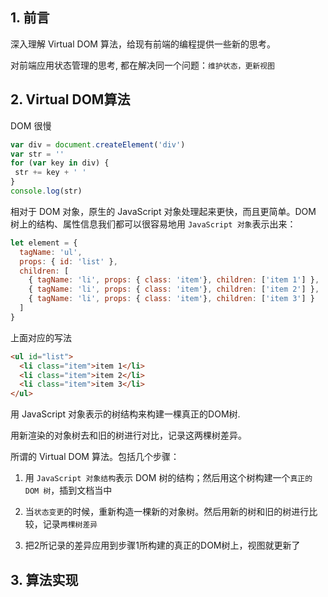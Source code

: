 ## 1. 前言

深入理解 Virtual DOM 算法，给现有前端的编程提供一些新的思考。

对前端应用状态管理的思考, 都在解决同一个问题：`维护状态，更新视图`

## 2. Virtual DOM算法

DOM 很慢
```javascript
var div = document.createElement('div')
var str = ''
for (var key in div) {
 str += key + ' '
}
console.log(str)
```

相对于 DOM 对象，原生的 JavaScript 对象处理起来更快，而且更简单。DOM 树上的结构、属性信息我们都可以很容易地用 `JavaScript 对象`表示出来：
```javascript
let element = {
  tagName: 'ul',
  props: { id: 'list' },
  children: [
    { tagName: 'li', props: { class: 'item'}, children: ['item 1'] },
    { tagName: 'li', props: { class: 'item'}, children: ['item 2'] },
    { tagName: 'li', props: { class: 'item'}, children: ['item 3'] }
  ]
}
```
上面对应的写法
```html
<ul id="list">
  <li class="item">item 1</li>
  <li class="item">item 2</li>
  <li class="item">item 3</li>
</ul>
```

用 JavaScript 对象表示的树结构来构建一棵真正的DOM树.

用新渲染的对象树去和旧的树进行对比，记录这两棵树差异。

所谓的 Virtual DOM 算法。包括几个步骤：

1. 用 `JavaScript 对象结构`表示 DOM 树的结构；然后用这个树构建一个`真正的 DOM 树`，插到文档当中

2. 当`状态变更`的时候，重新构造一棵新的对象树。然后用新的树和旧的树进行比较，记录`两棵树差异`

3. 把2所记录的差异应用到步骤1所构建的真正的DOM树上，视图就更新了

## 3. 算法实现

